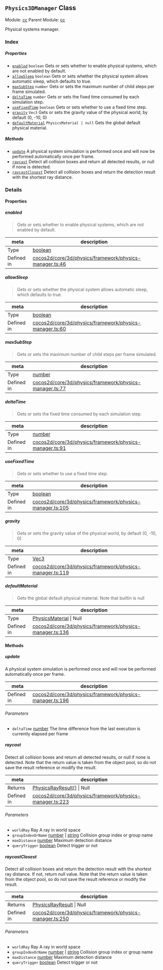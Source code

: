 ## `Physics3DManager` Class



Module: [cc](../modules/cc.md)
Parent Module: [cc](../modules/cc.md)


Physical systems manager.



### Index

##### Properties

  - [`enabled`](#enabled) `boolean` Gets or sets whether to enable physical systems, which are not enabled by default.
  - [`allowSleep`](#allowsleep) `boolean` Gets or sets whether the physical system allows automatic sleep, which defaults to true.
  - [`maxSubStep`](#maxsubstep) `number` Gets or sets the maximum number of child steps per frame simulated.
  - [`deltaTime`](#deltatime) `number` Gets or sets the fixed time consumed by each simulation step.
  - [`useFixedTime`](#usefixedtime) `boolean` Gets or sets whether to use a fixed time step.
  - [`gravity`](#gravity) `Vec3` Gets or sets the gravity value of the physical world, by default (0, -10, 0)
  - [`defaultMaterial`](#defaultmaterial) `PhysicsMaterial | null` Gets the global default physical material.



##### Methods

  - [`update`](#update) A physical system simulation is performed once and will now be performed automatically once per frame.
  - [`raycast`](#raycast) Detect all collision boxes and return all detected results, or null if none is detected.
  - [`raycastClosest`](#raycastclosest) Detect all collision boxes and return the detection result with the shortest ray distance.



### Details


#### Properties


##### enabled

> Gets or sets whether to enable physical systems, which are not enabled by default.

| meta | description |
|------|-------------|
| Type | <a href="https://developer.mozilla.org/en/JavaScript/Reference/Global_Objects/Boolean" class="crosslink external" target="_blank">boolean</a> |
| Defined in | [cocos2d/core/3d/physics/framework/physics-manager.ts:46](https://github.com/cocos-creator/engine/blob/9b7a7dc11ce49f0fdca3c34df5ab59604060c0a4/cocos2d/core/3d/physics/framework/physics-manager.ts#L46) |



##### allowSleep

> Gets or sets whether the physical system allows automatic sleep, which defaults to true.

| meta | description |
|------|-------------|
| Type | <a href="https://developer.mozilla.org/en/JavaScript/Reference/Global_Objects/Boolean" class="crosslink external" target="_blank">boolean</a> |
| Defined in | [cocos2d/core/3d/physics/framework/physics-manager.ts:60](https://github.com/cocos-creator/engine/blob/9b7a7dc11ce49f0fdca3c34df5ab59604060c0a4/cocos2d/core/3d/physics/framework/physics-manager.ts#L60) |



##### maxSubStep

> Gets or sets the maximum number of child steps per frame simulated.

| meta | description |
|------|-------------|
| Type | <a href="https://developer.mozilla.org/en/JavaScript/Reference/Global_Objects/Number" class="crosslink external" target="_blank">number</a> |
| Defined in | [cocos2d/core/3d/physics/framework/physics-manager.ts:77](https://github.com/cocos-creator/engine/blob/9b7a7dc11ce49f0fdca3c34df5ab59604060c0a4/cocos2d/core/3d/physics/framework/physics-manager.ts#L77) |



##### deltaTime

> Gets or sets the fixed time consumed by each simulation step.

| meta | description |
|------|-------------|
| Type | <a href="https://developer.mozilla.org/en/JavaScript/Reference/Global_Objects/Number" class="crosslink external" target="_blank">number</a> |
| Defined in | [cocos2d/core/3d/physics/framework/physics-manager.ts:91](https://github.com/cocos-creator/engine/blob/9b7a7dc11ce49f0fdca3c34df5ab59604060c0a4/cocos2d/core/3d/physics/framework/physics-manager.ts#L91) |



##### useFixedTime

> Gets or sets whether to use a fixed time step.

| meta | description |
|------|-------------|
| Type | <a href="https://developer.mozilla.org/en/JavaScript/Reference/Global_Objects/Boolean" class="crosslink external" target="_blank">boolean</a> |
| Defined in | [cocos2d/core/3d/physics/framework/physics-manager.ts:105](https://github.com/cocos-creator/engine/blob/9b7a7dc11ce49f0fdca3c34df5ab59604060c0a4/cocos2d/core/3d/physics/framework/physics-manager.ts#L105) |



##### gravity

> Gets or sets the gravity value of the physical world, by default (0, -10, 0)

| meta | description |
|------|-------------|
| Type | <a href="../classes/Vec3.html" class="crosslink">Vec3</a> |
| Defined in | [cocos2d/core/3d/physics/framework/physics-manager.ts:119](https://github.com/cocos-creator/engine/blob/9b7a7dc11ce49f0fdca3c34df5ab59604060c0a4/cocos2d/core/3d/physics/framework/physics-manager.ts#L119) |



##### defaultMaterial

> Gets the global default physical material. Note that builtin is null

| meta | description |
|------|-------------|
| Type | <a href="../classes/PhysicsMaterial.html" class="crosslink">PhysicsMaterial</a> &#124; Null |
| Defined in | [cocos2d/core/3d/physics/framework/physics-manager.ts:136](https://github.com/cocos-creator/engine/blob/9b7a7dc11ce49f0fdca3c34df5ab59604060c0a4/cocos2d/core/3d/physics/framework/physics-manager.ts#L136) |






<!-- Method Block -->
#### Methods


##### update

A physical system simulation is performed once and will now be performed automatically once per frame.

| meta | description |
|------|-------------|
| Defined in | [cocos2d/core/3d/physics/framework/physics-manager.ts:196](https://github.com/cocos-creator/engine/blob/9b7a7dc11ce49f0fdca3c34df5ab59604060c0a4/cocos2d/core/3d/physics/framework/physics-manager.ts#L196) |

###### Parameters
- `deltaTime` <a href="https://developer.mozilla.org/en/JavaScript/Reference/Global_Objects/Number" class="crosslink external" target="_blank">number</a> The time difference from the last execution is currently elapsed per frame


##### raycast

Detect all collision boxes and return all detected results, or null if none is detected. Note that the return value is taken from the object pool, so do not save the result reference or modify the result.

| meta | description |
|------|-------------|
| Returns | <a href="../classes/PhysicsRayResult.html" class="crosslink">PhysicsRayResult[]</a> &#124; Null 
| Defined in | [cocos2d/core/3d/physics/framework/physics-manager.ts:223](https://github.com/cocos-creator/engine/blob/9b7a7dc11ce49f0fdca3c34df5ab59604060c0a4/cocos2d/core/3d/physics/framework/physics-manager.ts#L223) |

###### Parameters
- `worldRay` Ray A ray in world space
- `groupIndexOrName` <a href="https://developer.mozilla.org/en/JavaScript/Reference/Global_Objects/Number" class="crosslink external" target="_blank">number</a> &#124; <a href="https://developer.mozilla.org/en/JavaScript/Reference/Global_Objects/String" class="crosslink external" target="_blank">string</a> Collision group index or group name
- `maxDistance` <a href="https://developer.mozilla.org/en/JavaScript/Reference/Global_Objects/Number" class="crosslink external" target="_blank">number</a> Maximum detection distance
- `queryTrigger` <a href="https://developer.mozilla.org/en/JavaScript/Reference/Global_Objects/Boolean" class="crosslink external" target="_blank">boolean</a> Detect trigger or not


##### raycastClosest

Detect all collision boxes and return the detection result with the shortest ray distance. If not, return null value. Note that the return value is taken from the object pool, so do not save the result reference or modify the result.

| meta | description |
|------|-------------|
| Returns | <a href="../classes/PhysicsRayResult.html" class="crosslink">PhysicsRayResult</a> &#124; Null 
| Defined in | [cocos2d/core/3d/physics/framework/physics-manager.ts:250](https://github.com/cocos-creator/engine/blob/9b7a7dc11ce49f0fdca3c34df5ab59604060c0a4/cocos2d/core/3d/physics/framework/physics-manager.ts#L250) |

###### Parameters
- `worldRay` Ray A ray in world space
- `groupIndexOrName` <a href="https://developer.mozilla.org/en/JavaScript/Reference/Global_Objects/Number" class="crosslink external" target="_blank">number</a> &#124; <a href="https://developer.mozilla.org/en/JavaScript/Reference/Global_Objects/String" class="crosslink external" target="_blank">string</a> Collision group index or group name
- `maxDistance` <a href="https://developer.mozilla.org/en/JavaScript/Reference/Global_Objects/Number" class="crosslink external" target="_blank">number</a> Maximum detection distance
- `queryTrigger` <a href="https://developer.mozilla.org/en/JavaScript/Reference/Global_Objects/Boolean" class="crosslink external" target="_blank">boolean</a> Detect trigger or not



